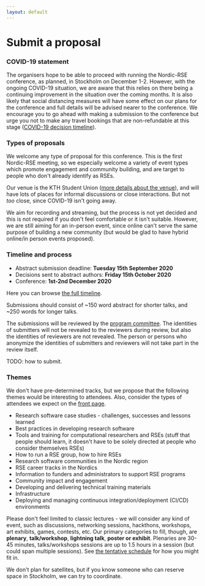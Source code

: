 ```yaml
---
layout: default
---
```


# Submit a proposal


### COVID-19 statement

The organisers hope to be able to proceed with running
the Nordic-RSE conference, as planned, in Stockholm on December 1-2.
However, with the ongoing COVID-19 situation, we are aware that this relies on
there being a continuing improvement in the situation over the coming months.
It is also likely that social distancing measures will have some effect on our
plans for the conference and full details will be advised nearer to the
conference. We encourage you to go ahead with making a submission to the
conference but urge you not to make any travel bookings that are non-refundable
at this stage ([COVID-19 decision timeline](/conference/timeline/)).


### Types of proposals

We welcome any type of proposal for this conference.  This is the
first Nordic-RSE meeting, so we especially welcome a variety of event
types which promote engagement and community building, and are target
to people who don't already identify as RSEs.

Our venue is the KTH Student Union ([more details about the venue](/conference/practical/#venue)),
and will have lots of places for
informal discussions or close interactions.  But not *too* close,
since COVID-19 isn't going away.

We aim for recording and streaming, but the process is not yet decided
and this is not required if you don't feel comfortable or it isn't
suitable.  However, we are still aiming for an in-person event, since
online can't serve the same purpose of building a new community (but
would be glad to have hybrid online/in person events proposed).


### Timeline and process

- Abstract submission deadline: **Tuesday 15th September 2020**
- Decisions sent to abstract authors: **Friday 15th October 2020**
- Conference: **1st-2nd December 2020**

Here you can browse [the full timeline](/conference/timeline/).

Submissions should consist of ~150 word abstract for
shorter talks, and ~250 words for longer talks.

The submissions will be reviewed by the [program committee](/conference/team/).
The identities of submitters will not be revealed to the reviewers during
review, but also the identities of reviewers are not revealed. The person or
persons who anonymize the identities of submitters and reviewers will not take
part in the review itself.

TODO: how to submit.


### Themes

We don't have pre-determined tracks, but we propose that the following
themes would be interesting to attendees.  Also, consider the types of
attendees we expect on the [front page](/conference/).

- Research software case studies - challenges, successes and lessons learned
- Best practices in developing research software
- Tools and training for computational researchers and RSEs
  (stuff that people should learn, it doesn't have to be solely directed at
  people who consider themselves RSEs)
- How to run a RSE group, how to hire RSEs
- Research software communities in the Nordic region
- RSE career tracks in the Nordics
- Information to funders and administrators to support RSE programs
- Community impact and engagement
- Developing and delivering technical training materials
- Infrastructure
- Deploying and managing continuous integration/deployment (CI/CD) environments

Please don't feel limited to classic lectures - we will consider any
kind of event, such as discussions, networking sessions, hackthons,
workshops, art exhibits, games, contests, etc.  Our primary categories
to fill, though, are **plenary**, **talk/workshop**, **lightning
talk**, **poster or exhibit**.  Plenaries are 30-45 minutes,
talks/workshops sessions are up to 1.5 hours in a session (but could
span multiple sessions).  See [the tentative
schedule](/conference/schedule/) for how you might fit in.

We don't plan for satellites, but if you know someone who can reserve
space in Stockholm, we can try to coordinate.
